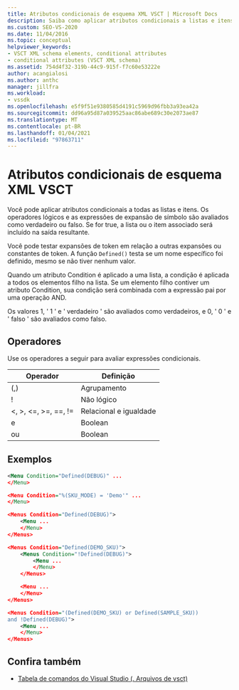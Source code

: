 ```yaml
---
title: Atributos condicionais de esquema XML VSCT | Microsoft Docs
description: Saiba como aplicar atributos condicionais a listas e itens de esquema XML do VSCT. Os atributos são avaliados como true ou false, controlando a saída resultante.
ms.custom: SEO-VS-2020
ms.date: 11/04/2016
ms.topic: conceptual
helpviewer_keywords:
- VSCT XML schema elements, conditional attributes
- conditional attributes (VSCT XML schema)
ms.assetid: 754d4f32-319b-44c9-915f-f7c60e53222e
author: acangialosi
ms.author: anthc
manager: jillfra
ms.workload:
- vssdk
ms.openlocfilehash: e5f9f51e9380585d4191c5969d96fbb3a93ea42a
ms.sourcegitcommit: dd96a95d87a039525aac86abe689c30e2073ae87
ms.translationtype: MT
ms.contentlocale: pt-BR
ms.lasthandoff: 01/04/2021
ms.locfileid: "97863711"
---
```

# <a name="vsct-xml-schema-conditional-attributes"></a>Atributos condicionais de esquema XML VSCT
Você pode aplicar atributos condicionais a todas as listas e itens. Os operadores lógicos e as expressões de expansão de símbolo são avaliados como verdadeiro ou falso. Se for true, a lista ou o item associado será incluído na saída resultante.

 Você pode testar expansões de token em relação a outras expansões ou constantes de token. A função `Defined()` testa se um nome específico foi definido, mesmo se não tiver nenhum valor.

 Quando um atributo Condition é aplicado a uma lista, a condição é aplicada a todos os elementos filho na lista. Se um elemento filho contiver um atributo Condition, sua condição será combinada com a expressão pai por uma operação AND.

 Os valores 1, ' 1 ' e ' verdadeiro ' são avaliados como verdadeiros, e 0, ' 0 ' e ' falso ' são avaliados como falso.

## <a name="operators"></a>Operadores
 Use os operadores a seguir para avaliar expressões condicionais.

|Operador|Definição|
|--------------|----------------|
|(,)|Agrupamento|
|!|Não lógico|
|\<, >, \<=, >=, ==, !=|Relacional e igualdade|
|e|Boolean|
|ou|Boolean|

## <a name="examples"></a>Exemplos

```xml
<Menu Condition="Defined(DEBUG)" ...
</Menu>

<Menu Condition="%(SKU_MODE) = 'Demo'" ...
</Menu>

<Menus Condition="Defined(DEBUG)">
    <Menu ...
    </Menu>
</Menus>

<Menus Condition="Defined(DEMO_SKU)">
    <Menus Condition="!Defined(DEBUG)">
        <Menu ...
        </Menu>
    </Menus>

    <Menu ...
    </Menu>
</Menus>

<Menus Condition="(Defined(DEMO_SKU) or Defined(SAMPLE_SKU))
and !Defined(DEBUG)">
    <Menu ...
    </Menu>
</Menus>
```

## <a name="see-also"></a>Confira também
- [Tabela de comandos do Visual Studio (. Arquivos de vsct)](../extensibility/internals/visual-studio-command-table-dot-vsct-files.md)
